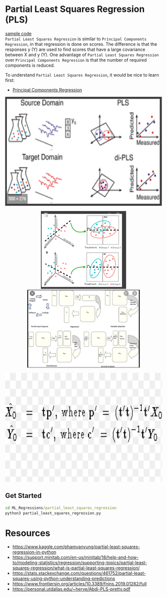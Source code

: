 # Partial Least Squares Regression (PLS)
[sample code](./partial_least_squares_regression.py)  
`Partial Least Squares Regression` is similar to `Principal Components Regression`, in that regression is done on scores. The difference is that the responses y (Y) are used to find scores that have a large covariance between X and y (Y). One advantage of `Partial Least Squares Regression` over `Principal Components Regression` is that the number of required components is reduced.

To understand `Partial Least Squares Regression`, it would be nice to learn first:
- [Principal Components Regression](../principal_components_regression)
<p align="center">
  <img src="./images/0.png" height="350">
</p>   
<p align="center">
  <img src="./images/1.png" height="250">
  <img src="./images/2.png" height="250">
</p>   
<p align="center">
  <img src="./images/algorithm.png" height="350">
</p>   

## Get Started
```cmd
cd ML_Regressions/partial_least_squares_regression
python3 partial_least_squares_regression.py
```

# Resources
- https://www.kaggle.com/phamvanvung/partial-least-squares-regression-in-python
- https://support.minitab.com/en-us/minitab/18/help-and-how-to/modeling-statistics/regression/supporting-topics/partial-least-squares-regression/what-is-partial-least-squares-regression/
- https://stats.stackexchange.com/questions/461752/partial-least-squares-using-python-understanding-predictions
- https://www.frontiersin.org/articles/10.3389/fnins.2019.01282/full
- https://personal.utdallas.edu/~herve/Abdi-PLS-pretty.pdf

